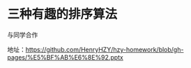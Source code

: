 # 三种有趣的排序算法

与同学合作

地址：https://github.com/HenryHZY/hzy-homework/blob/gh-pages/%E5%BF%AB%E6%8E%92.pptx